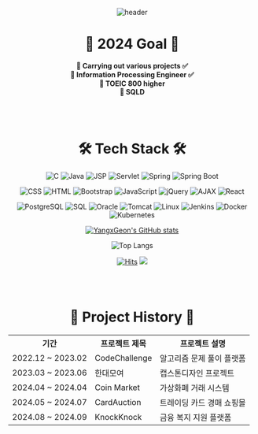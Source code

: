 <div align="center">

![header](https://capsule-render.vercel.app/api?type=venom&color=gradient&CustomColorList=0,2,2,5&height=300&section=header&text=YangxGeon%20GitHub&fontSize=90&fontColor=00FFFF)

# 👋 2024 Goal 👋

<div align="center">
  <strong>🌹 Carrying out various projects ✅</strong> <br>
  <strong>🤗 Information Processing Engineer ✅</strong> <br>
  <strong>🌱 TOEIC 800 higher</strong> <br>
  <strong>💖 SQLD</strong> <br>
</div>

<br><br>

# 🛠 Tech Stack 🛠
![C](https://img.shields.io/badge/C-A8B9CC?style=flat-square&logo=C&logoColor=black)
![Java](https://img.shields.io/badge/Java-007396?style=flat-square&logo=Java&logoColor=white)
![JSP](https://img.shields.io/badge/JSP-007396?style=flat-square&logo=Java&logoColor=white)
![Servlet](https://img.shields.io/badge/Servlet-007396?style=flat-square&logo=Java&logoColor=white)
![Spring](https://img.shields.io/badge/Spring-6DB33F?style=flat-square&logo=Spring&logoColor=white)
![Spring Boot](https://img.shields.io/badge/Spring_Boot-6DB33F?style=flat-square&logo=SpringBoot&logoColor=white)

![CSS](https://img.shields.io/badge/CSS-1572B6?style=flat-square&logo=CSS3&logoColor=white)
![HTML](https://img.shields.io/badge/HTML-E34F26?style=flat-square&logo=HTML5&logoColor=white)
![Bootstrap](https://img.shields.io/badge/Bootstrap-7952B3?style=flat-square&logo=Bootstrap&logoColor=white)
![JavaScript](https://img.shields.io/badge/JavaScript-F7DF1E?style=flat-square&logo=JavaScript&logoColor=black)
![jQuery](https://img.shields.io/badge/jQuery-0769AD?style=flat-square&logo=jQuery&logoColor=white)
![AJAX](https://img.shields.io/badge/AJAX-0769AD?style=flat-square&logo=AJAX&logoColor=white)
![React](https://img.shields.io/badge/React-61DAFB?style=flat-square&logo=React&logoColor=black)

![PostgreSQL](https://img.shields.io/badge/PostgreSQL-4169E1?style=flat-square&logo=PostgreSQL&logoColor=white)
![SQL](https://img.shields.io/badge/SQL-4479A1?style=flat-square&logo=MySQL&logoColor=white)
![Oracle](https://img.shields.io/badge/Oracle-F80000?style=flat-square&logo=Oracle&logoColor=white)
![Tomcat](https://img.shields.io/badge/Tomcat-F8DC75?style=flat-square&logo=Apache-Tomcat&logoColor=black)
![Linux](https://img.shields.io/badge/Linux-FCC624?style=flat-square&logo=Linux&logoColor=black)
![Jenkins](https://img.shields.io/badge/Jenkins-D24939?style=flat-square&logo=Jenkins&logoColor=white)
![Docker](https://img.shields.io/badge/-Docker-2496ED?style=flat-square&logo=docker&logoColor=white)
![Kubernetes](https://img.shields.io/badge/-Kubernetes-326CE5?style=flat-square&logo=kubernetes&logoColor=white)

[![YangxGeon's GitHub stats](https://github-readme-stats.vercel.app/api?username=YangxGeon&show_icons=true&theme=radical&count_private=true)](https://github.com/anuraghazra/github-readme-stats)

![Top Langs](https://github-readme-stats.vercel.app/api/top-langs/?username=YangxGeon&layout=compact&theme=radical)

[![Hits](https://hits.seeyoufarm.com/api/count/incr/badge.svg?url=https%3A%2F%2Fgithub.com%2FYangxGeon&count_bg=%2345DF22&title_bg=%23555555&icon=github.svg&icon_color=%23FFE4C4&title=hits&edge_flat=false)](https://hits.seeyoufarm.com)
<a href="https://www.instagram.com/yangxgeon/" target="_blank"><img src="https://img.shields.io/badge/Instagram-E4405F?style=flat-square&logo=Instagram&logoColor=white"/></a>

</div>

<br><br>

<div align="center">

# 🚀 Project History 🚀

<table>
  <tr>
    <th>기간</th>
    <th>프로젝트 제목</th>
    <th>프로젝트 설명</th>
  </tr>
  <tr>
    <td>2022.12 ~ 2023.02</td>
    <td>CodeChallenge</td>
    <td>알고리즘 문제 풀이 플랫폼</td>
  </tr>
  <tr>
    <td>2023.03 ~ 2023.06</td>
    <td>한대모여</td>
    <td>캡스톤디자인 프로젝트</td>
  </tr>
  <tr>
    <td>2024.04 ~ 2024.04</td>
    <td>Coin Market</td>
    <td>가상화폐 거래 시스템</td>
  </tr>
  <tr>
    <td>2024.05 ~ 2024.07</td>
    <td>CardAuction</td>
    <td>트레이딩 카드 경매 쇼핑몰</td>
  </tr>
  <tr>
    <td>2024.08 ~ 2024.09</td>
    <td>KnockKnock</td>
    <td>금융 복지 지원 플랫폼</td>
  </tr>
</table>

</div>
